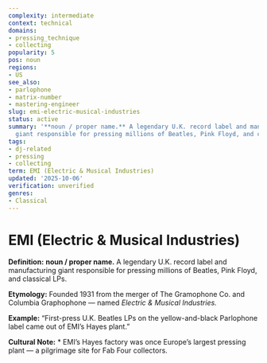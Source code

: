 ```yaml
---
complexity: intermediate
context: technical
domains:
- pressing_technique
- collecting
popularity: 5
pos: noun
regions:
- US
see_also:
- parlophone
- matrix-number
- mastering-engineer
slug: emi-electric-musical-industries
status: active
summary: '**noun / proper name.** A legendary U.K. record label and manufacturing
  giant responsible for pressing millions of Beatles, Pink Floyd, and classical LPs.'
tags:
- dj-related
- pressing
- collecting
term: EMI (Electric & Musical Industries)
updated: '2025-10-06'
verification: unverified
genres:
- Classical
---
```


# EMI (Electric & Musical Industries)

**Definition:** **noun / proper name.** A legendary U.K. record label and manufacturing giant responsible for pressing millions of Beatles, Pink Floyd, and classical LPs.

**Etymology:** Founded 1931 from the merger of The Gramophone Co. and Columbia Graphophone — named *Electric & Musical Industries.*

**Example:** “First-press U.K. Beatles LPs on the yellow-and-black Parlophone label came out of EMI’s Hayes plant.”

**Cultural Note:** * EMI’s Hayes factory was once Europe’s largest pressing plant — a pilgrimage site for Fab Four collectors.

